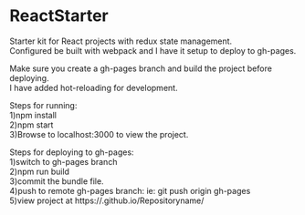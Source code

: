 # ReactStarter

Starter kit for React projects with redux state management.  
Configured be built with webpack and I have it setup to deploy to gh-pages.  

Make sure you create a gh-pages branch and build the project before deploying.  
I have added hot-reloading for development.  

Steps for running:  
1)npm install  
2)npm start  
3)Browse to localhost:3000 to view the project.  

Steps for deploying to gh-pages:  
1)switch to gh-pages branch  
2)npm run build  
3)commit the bundle file.  
4)push to remote gh-pages branch: ie: git push origin gh-pages  
5)view project at https://<username>.github.io/Repositoryname/  
